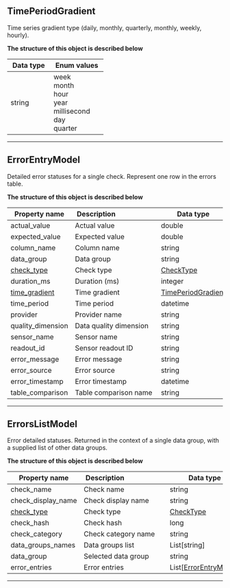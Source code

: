
## TimePeriodGradient
Time series gradient type (daily, monthly, quarterly, monthly, weekly, hourly).


**The structure of this object is described below**


|&nbsp;Data&nbsp;type&nbsp;|&nbsp;Enum&nbsp;values&nbsp;|
|-----------|-------------|
|string|week<br/>month<br/>hour<br/>year<br/>millisecond<br/>day<br/>quarter<br/>|

___

## ErrorEntryModel
Detailed error statuses for a single check. Represent one row in the errors table.


**The structure of this object is described below**


|&nbsp;Property&nbsp;name&nbsp;|&nbsp;Description&nbsp;&nbsp;&nbsp;&nbsp;&nbsp;&nbsp;&nbsp;&nbsp;&nbsp;&nbsp;&nbsp;&nbsp;&nbsp;&nbsp;&nbsp;&nbsp;&nbsp;&nbsp;&nbsp;&nbsp;&nbsp;|&nbsp;Data&nbsp;type&nbsp;|
|---------------|---------------------------------|-----------|
|actual_value|Actual value|double|
|expected_value|Expected value|double|
|column_name|Column name|string|
|data_group|Data group|string|
|[check_type](../table_comparisons.md#CheckType)|Check type|[CheckType](../table_comparisons.md#CheckType)|
|duration_ms|Duration (ms)|integer|
|[time_gradient](#timeperiodgradient)|Time gradient|[TimePeriodGradient](#timeperiodgradient)|
|time_period|Time period|datetime|
|provider|Provider name|string|
|quality_dimension|Data quality dimension|string|
|sensor_name|Sensor name|string|
|readout_id|Sensor readout ID|string|
|error_message|Error message|string|
|error_source|Error source|string|
|error_timestamp|Error timestamp|datetime|
|table_comparison|Table comparison name|string|


___

## ErrorsListModel
Error detailed statuses. Returned in the context of a single data group, with a supplied list of other data groups.


**The structure of this object is described below**


|&nbsp;Property&nbsp;name&nbsp;|&nbsp;Description&nbsp;&nbsp;&nbsp;&nbsp;&nbsp;&nbsp;&nbsp;&nbsp;&nbsp;&nbsp;&nbsp;&nbsp;&nbsp;&nbsp;&nbsp;&nbsp;&nbsp;&nbsp;&nbsp;&nbsp;&nbsp;|&nbsp;Data&nbsp;type&nbsp;|
|---------------|---------------------------------|-----------|
|check_name|Check name|string|
|check_display_name|Check display name|string|
|[check_type](../table_comparisons.md#CheckType)|Check type|[CheckType](../table_comparisons.md#CheckType)|
|check_hash|Check hash|long|
|check_category|Check category name|string|
|data_groups_names|Data groups list|List[string]|
|data_group|Selected data group|string|
|error_entries|Error entries|List[[ErrorEntryModel](#errorentrymodel)]|


___

